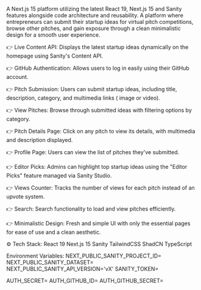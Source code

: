 A Next.js 15 platform utilizing the latest React 19, Next.js 15 and Sanity features alongside code architecture and reusability.
A platform where entrepreneurs can submit their startup ideas for virtual pitch competitions, browse other pitches, and gain exposure through a clean minimalistic design for a smooth user experience.

👉 Live Content API: Displays the latest startup ideas dynamically on the homepage using Sanity's Content API.

👉 GitHub Authentication: Allows users to log in easily using their GitHub account.

👉 Pitch Submission: Users can submit startup ideas, including title, description, category, and multimedia links ( image or video).

👉 View Pitches: Browse through submitted ideas with filtering options by category.

👉 Pitch Details Page: Click on any pitch to view its details, with multimedia and description displayed.

👉 Profile Page: Users can view the list of pitches they've submitted.

👉 Editor Picks: Admins can highlight top startup ideas using the "Editor Picks" feature managed via Sanity Studio.

👉 Views Counter: Tracks the number of views for each pitch instead of an upvote system.

👉 Search: Search functionality to load and view pitches efficiently.

👉 Minimalistic Design: Fresh and simple UI with only the essential pages for ease of use and a clean aesthetic.

⚙️ Tech Stack:
React 19
Next.js 15
Sanity
TailwindCSS
ShadCN
TypeScript

Environment Variables:
NEXT_PUBLIC_SANITY_PROJECT_ID=
NEXT_PUBLIC_SANITY_DATASET=
NEXT_PUBLIC_SANITY_API_VERSION='vX'
SANITY_TOKEN=

AUTH_SECRET= 
AUTH_GITHUB_ID=
AUTH_GITHUB_SECRET=
